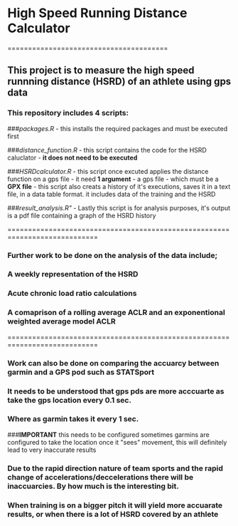 # High Speed Running Distance Calculator
=======================================

## This project is to measure the high speed runnning distance (HSRD) of an athlete using gps data

### This repository includes 4 scripts:

###*packages.R* - this installs the required packages and must be executed first

###*distance_function.R* - this script contains the code for the HSRD caluclator - **it does not need to be executed**

###*HSRDcalculator.R* - this script once excuted applies the distance function on a gps file - it need **1 argument** - a gps file - which must be a **GPX file** - this script also creats a history of it's executions, saves it in a text file, in a data table format. it includes data of the training and the HSRD

###*result_analysis.R"* - Lastly this script is for analysis purposes, it's output is a pdf file containing a graph of the HSRD history

============================================================================

### Further work to be done on the analysis of the data include;

### A weekly representation of the HSRD

### Acute chronic load ratio calculations

### A comaprison of a rolling average ACLR and an exponentional weighted average model ACLR

============================================================================


### Work can also be done on comparing the accuarcy between garmin and a GPS pod such as STATSport

### It needs to be understood that gps pds are more acccuarte as take the gps location every 0.1 sec. 

### Where as garmin takes it every 1 sec. 

###**IMPORTANT** this needs to be configured sometimes garmins are configured to take the location once it "sees" movement, this will definitely lead to very  inaccurate results

### Due to the rapid direction nature of team sports and the rapid change of accelerations/deccelerations there will be inaccuarcies. By how much is the interesting bit.

### When training is on a bigger pitch it will yield more accuarate results, or when there is a lot of HSRD covered by an athlete

